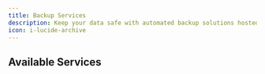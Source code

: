 ```yaml
---
title: Backup Services
description: Keep your data safe with automated backup solutions hosted on Iranian infrastructure.
icon: i-lucide-archive
---
```


## Available Services
